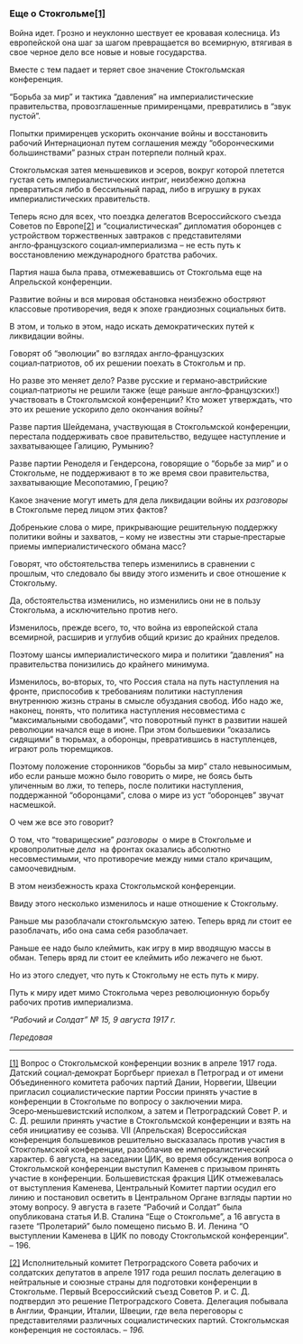 ### Еще о Стокгольме[**[1]**](#_ftn1)

Война идет. Грозно и неуклонно шествует ее кровавая колесница. Из европейской она шаг за шагом превращается во всемирную, втягивая в свое черное дело все новые и новые государства.

Вместе с тем падает и теряет свое значение Стокгольмская конференция.

“Борьба за мир” и тактика “давления” на империалистические правительства, провозглашенные примиренцами, превратились в “звук пустой”.

Попытки примиренцев ускорить окончание войны и восстановить рабочий Интернационал путем соглашения между “оборонческими большинствами” разных стран потерпели полный крах.

Стокгольмская затея меньшевиков и эсеров, вокруг которой плетется густая сеть империалистических интриг, неизбежно должна превратиться либо в бессильный парад, либо в игрушку в руках империалистических правительств.

Теперь ясно для всех, что поездка делегатов Всероссийского съезда Советов по Европе[[2]](#_ftn2) и “социалистическая” дипломатия оборонцев с устройством торжественных завтраков с представителями англо‑французского социал‑империализма – не есть путь к восстановлению международного братства рабочих.

Партия наша была права, отмежевавшись от Стокгольма еще на Апрельской конференции.

Развитие войны и вся мировая обстановка неизбежно обостряют классовые противоречия, ведя к эпохе грандиозных социальных битв.

В этом, и только в этом, надо искать демократических путей к ликвидации войны.

Говорят об “эволюции” во взглядах англо‑французских социал‑патриотов, об их решении поехать в Стокгольм и пр.

Но разве это меняет дело? Разве русские и германо‑австрийские социал‑патриоты не решили также (еще раньше англо‑французских!) участвовать в Стокгольмской конференции? Кто может утверждать, что это их решение ускорило дело окончания войны?

Разве партия Шейдемана, участвующая в Стокгольмской конференции, перестала поддерживать свое правительство, ведущее наступление и захватывающее Галицию, Румынию?

Разве партии Реноделя и Гендерсона, говорящие о “борьбе за мир” и о Стокгольме, не поддерживают в то же время свои правительства, захватывающие Месопотамию, Грецию?

Какое значение могут иметь для дела ликвидации войны их _разговоры_  в Стокгольме перед лицом этих фактов?

Добренькие слова о мире, прикрывающие решительную поддержку политики войны и захватов, – кому не известны эти старые‑престарые приемы империалистического обмана масс?

Говорят, что обстоятельства теперь изменились в сравнении с прошлым, что следовало бы ввиду этого изменить и свое отношение к Стокгольму.

Да, обстоятельства изменились, но изменились они не в пользу Стокгольма, а исключительно против него.

Изменилось, прежде всего, то, что война из европейской стала всемирной, расширив и углубив общий кризис до крайних пределов.

Поэтому шансы империалистического мира и политики “давления” на правительства понизились до крайнего минимума.

Изменилось, во‑вторых, то, что Россия стала на путь наступления на фронте, приспособив к требованиям политики наступления внутреннюю жизнь страны в смысле обуздания свобод. Ибо надо же, наконец, понять, что политика наступления несовместима с “максимальными свободами”, что поворотный пункт в развитии нашей революции начался еще в июне. При этом большевики “оказались сидящими” в тюрьмах, а оборонцы, превратившись в наступленцев, играют роль тюремщиков.

Поэтому положение сторонников “борьбы за мир” стало невыносимым, ибо если раньше можно было говорить о мире, не боясь быть уличенным во лжи, то теперь, после политики наступления, поддержанной “оборонцами”, слова о мире из уст “оборонцев” звучат насмешкой.

О чем же все это говорит?

О том, что “товарищеские” _разговоры_  о мире в Стокгольме и кровопролитные _дела_  на фронтах оказались абсолютно несовместимыми, что противоречие между ними стало кричащим, самоочевидным.

В этом неизбежность краха Стокгольмской конференции.

Ввиду этого несколько изменилось и наше отношение к Стокгольму.

Раньше мы разоблачали стокгольмскую затею. Теперь вряд ли стоит ее разоблачать, ибо она сама себя разоблачает.

Раньше ее надо было клеймить, как игру в мир вводящую массы в обман. Теперь вряд ли стоит ее клеймить ибо лежачего не бьют.

Но из этого следует, что путь к Стокгольму не есть путь к миру.

Путь к миру идет мимо Стокгольма через революционную борьбу рабочих против империализма.

_“Рабочий и Солдат” №_ _15, 9 августа 1917_ _г._

_Передовая_

  

---

[[1]](#_ftnref1) Вопрос о Стокгольмской конференции возник в апреле 1917 года. Датский социал‑демократ Боргбьерг приехал в Петроград и от имени Объединенного комитета рабочих партий Дании, Норвегии, Швеции пригласил социалистические партии России принять участие в конференции в Стокгольме по вопросу о заключении мира. Эсеро‑меньшевистский исполком, а затем и Петроградский Совет Р. и С. Д. решили принять участие в Стокгольмской конференции и взять на себя инициативу ее созыва. VII (Апрельская) Всероссийская конференция большевиков решительно высказалась против участия в Стокгольмской конференции, разоблачив ее империалистический характер. 6 августа, на заседании ЦИК, во время обсуждения вопроса о Стокгольмской конференции выступил Каменев с призывом принять участие в конференции. Большевистская фракция ЦИК отмежевалась от выступления Каменева, Центральный Комитет партии осудил его линию и постановил осветить в Центральном Органе взгляды партии но этому вопросу. 9 августа в газете “Рабочий и Солдат” была опубликована статья И.В. Сталина “Еще о Стокгольме”, а 16 августа в газете “Пролетарий” было помещено письмо В. И. Ленина “О выступлении Каменева в ЦИК по поводу Стокгольмской конференции”. – 196.

[[2]](#_ftnref2) Исполнительный комитет Петроградского Совета рабочих и солдатских депутатов в апреле 1917 года решил послать делегацию в нейтральные и союзные страны для подготовки конференции в Стокгольме. Первый Всероссийский съезд Советов Р. и С. Д. подтвердил это решение Петроградского Совета. Делегация побывала в Англии, Франции, Италии, Швеции, где вела переговоры с представителями различных социалистических партий. Стокгольмская конференция не состоялась. – _196._